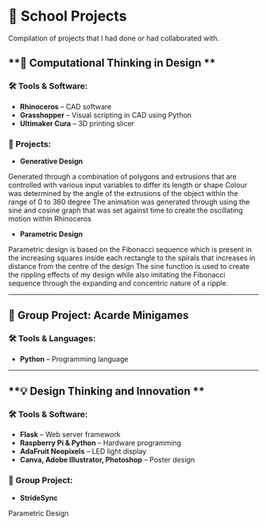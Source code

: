 # 🏫 School Projects
Compilation of projects that I had done or had collaborated with.

## **📐 Computational Thinking in Design **

### 🛠️ Tools & Software:
- **Rhinoceros** – CAD software  
- **Grasshopper** – Visual scripting in CAD using Python  
- **Ultimaker Cura** – 3D printing slicer

### 📝 Projects:
- **Generative Design**
  
Generated through a combination of polygons and extrusions that are controlled with various input variables to differ its length or shape
Colour was determined by the angle of the extrusions of the object within the range of 0 to 360 degree
The animation was generated through using the sine and cosine graph that was set against time to create the oscillating motion within Rhinoceros
  
- **Parametric Design**
  
Parametric design is based on the Fibonacci sequence which is present in the increasing squares inside each rectangle to the spirals that increases in distance from the centre of the design
The sine function is used to create the rippling effects of my design while also imitating the Fibonacci sequence through the expanding and concentric nature of a ripple.





---

## **👥 Group Project: Acarde Minigames**

### 🛠️ Tools & Languages:
- **Python** – Programming language

---

## **💡 Design Thinking and Innovation **

### 🛠️ Tools & Software:
- **Flask** – Web server framework  
- **Raspberry Pi & Python** – Hardware programming  
- **AdaFruit Neopixels** – LED light display  
- **Canva, Adobe Illustrator, Photoshop** – Poster design

### 👥 Group Project:
- **StrideSync**


Parametric Design

